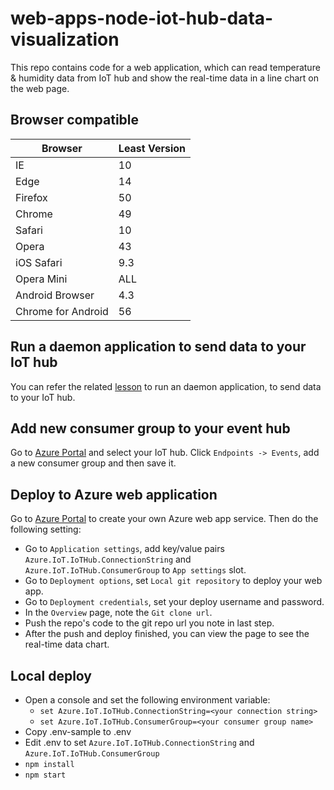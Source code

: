 # web-apps-node-iot-hub-data-visualization
This repo contains code for a web application, which can read temperature & humidity data from IoT hub and show the real-time data in a line chart on the web page.

## Browser compatible
| Browser | Least Version |
| --- | --- |
| IE | 10 | 
| Edge | 14 |
| Firefox | 50 |
| Chrome | 49 |
| Safari | 10 |
| Opera | 43 |
| iOS Safari | 9.3 |
| Opera Mini | ALL |
| Android Browser | 4.3 |
| Chrome for Android | 56 |

## Run a daemon application to send data to your IoT hub
You can refer the related [lesson](#) to run an daemon application, to send data to your IoT hub.

## Add new consumer group to your event hub
Go to [Azure Portal](https://portal.azure.com) and select your IoT hub. Click `Endpoints -> Events`, add a new consumer group and then save it.

## Deploy to Azure web application
Go to [Azure Portal](https://portal.azure.com) to create your own Azure web app service. Then do the following setting:

* Go to `Application settings`, add key/value pairs `Azure.IoT.IoTHub.ConnectionString` and `Azure.IoT.IoTHub.ConsumerGroup` to `App settings` slot.
* Go to `Deployment options`, set `Local git repository` to deploy your web app.
* Go to `Deployment credentials`, set your deploy username and password.
* In the `Overview` page, note the `Git clone url`.
* Push the repo's code to the git repo url you note in last step.
* After the push and deploy finished, you can view the page to see the real-time data chart.

## Local deploy
* Open a console and set the following environment variable:
  * `set Azure.IoT.IoTHub.ConnectionString=<your connection string>`
  * `set Azure.IoT.IoTHub.ConsumerGroup=<your consumer group name>`
* Copy .env-sample to .env
* Edit .env to set `Azure.IoT.IoTHub.ConnectionString` and `Azure.IoT.IoTHub.ConsumerGroup`
* `npm install`
* `npm start`